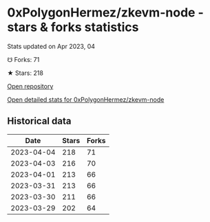 # 0xPolygonHermez/zkevm-node - stars & forks statistics

Stats updated on Apr 2023, 04

☋ Forks: 71

★ Stars: 218

[Open repository](https://github.com/0xPolygonHermez/zkevm-node)

[Open detailed stats for 0xPolygonHermez/zkevm-node](https://reviewgithub.com/rep/0xPolygonHermez/zkevm-node)

## Historical data
| Date | Stars | Forks |
|------|-------|-------|
| 2023-04-04 | 218 | 71 | 
| 2023-04-03 | 216 | 70 | 
| 2023-04-01 | 213 | 66 | 
| 2023-03-31 | 213 | 66 | 
| 2023-03-30 | 211 | 66 | 
| 2023-03-29 | 202 | 64 | 

